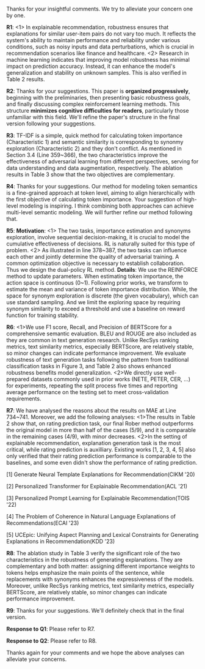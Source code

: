 Thanks for your insightful comments. We try to alleviate your concern one by one.

**R1**: <1> In explainable recommendation, robustness ensures that explanations for similar user-item pairs do not vary too much. It reflects the system's ability to maintain performance and reliability under various conditions, such as noisy inputs and data perturbations, which is crucial in recommendation scenarios like finance and healthcare. <2> Research in machine learning indicates that improving model robustness has minimal impact on prediction accuracy. Instead, it can enhance the model's generalization and stability on unknown samples. This is also verified in Table 2 results.

**R2**: Thanks for your suggestions. This paper is **organized progressively**, beginning with the preliminaries, then presenting basic robustness goals, and finally discussing complex reinforcement learning methods. This structure **minimizes cognitive difficulties for readers**, particularly those unfamiliar with this field. We'll refine the paper's structure in the final version following your suggestions.

**R3**: TF-IDF is a simple, quick method for calculating token importance (Characteristic 1) and semantic similarity is corresponding to synonmy exploration (Characteristic 2) and they don't conflict. As mentioned in Section 3.4 (Line 359~366), the two characteristics improve the effectiveness of adversarial learning from different perspectives, serving for data understanding and data augmentation, respectively. The ablation results in Table 3 show that the two objectives are complementary.

**R4**: Thanks for your suggestions. Our method for modeling token semantics is a fine-grained approach at token level, aiming to align hierarchically with the first objective of calculating token importance. Your suggestion of high-level modeling is inspiring. I think combining both approaches can achieve multi-level semantic modeling. We will further refine our method following that.

**R5**: **Motivation**: <1> The two tasks, importance estimation and synonyms exploration, involve sequential decision-making, it is crucial to model the cumulative effectiveness of decisions. RL is naturally suited for this type of problem. <2> As illustrated in line 378\~387, the two tasks can influence each other and jointly determine the quality of adversarial training. A common optimization objective is necessary to establish collaboration. Thus we design the dual-policy RL method. **Details**: We use the REINFORCE method to update parameters. When estimating token importance, the action space is continuous (0\~1). Following prior works, we transform to estimate the mean and variance of token importance distribution. While, the space for synonym exploration is discrete (the given vocabulary), which can use standard sampling. And we limit the exploring space by requiring synonym similarity to exceed a threshold and use a baseline on reward function for training stability.

**R6**: <1>We use F1 score, Recall, and Precision of BERTScore for a comprehensive semantic evaluation. BLEU and ROUGE are also included as they are common in text generation research. Unlike RecSys ranking metrics, text similarity metrics, especially BERTScore, are relatively stable, so minor changes can indicate performance improvement. We evaluate robustness of text generation tasks following the pattern from traditional classification tasks in Figure 3, and Table 2 also shows enhanced robustness benefits model generalization. <2>We directly use well-prepared datasets commonly used in prior works (NETE, PETER, CER, ...) for experiments, repeating the split process five times and reporting average performance on the testing set to meet cross-validation requirements.

**R7**: We have analysed the reasons about the results on MAE at Line 734~741. Moreover, we add the following analyses: <1>The results in Table 2 show that, on rating prediction task, our final Rober method outperforms the original model in more than half of the cases (5/9), and it is comparable in the remaining cases (4/9), with minor decreases. <2>In the setting of explainable recommendation, explanation generation task is the most critical, while rating prediction is auxilliary. Existing works [1, 2, 3, 4, 5] also only verified that their rating prediction performance is comparable to the baselines, and some even didn't show the performance of rating prediction.

[1] Generate Neural Template Explanations for Recommendation(CIKM '20)

[2] Personalized Transformer for Explainable Recommendation(ACL '21)

[3] Personalized Prompt Learning for Explainable Recommendation(TOIS '22)

[4] The Problem of Coherence in Natural Language Explanations of Recommendations(ECAI '23)

[5] UCEpic: Unifying Aspect Planning and Lexical Constraints for Generating Explanations in Recommendation(KDD '23)

**R8**: The ablation study in Table 3 verify the significant role of the two characteristics in the robustness of generating explanations. They are complementary and both matter: assigning different importance weights to tokens helps emphasize the main points of the sentence, while replacements with synonyms enhances the expressiveness of the models. Moreover, unlike RecSys ranking metrics, text similarity metrics, especially BERTScore, are relatively stable, so minor changes can indicate performance improvement.

**R9**: Thanks for your suggestions. We'll definitely check that in the final version.

**Response to Q1**: Please refer to R7.

**Response to Q2**: Please refer to R8.

Thanks again for your comments and we hope the above analyses can alleviate your concerns.
